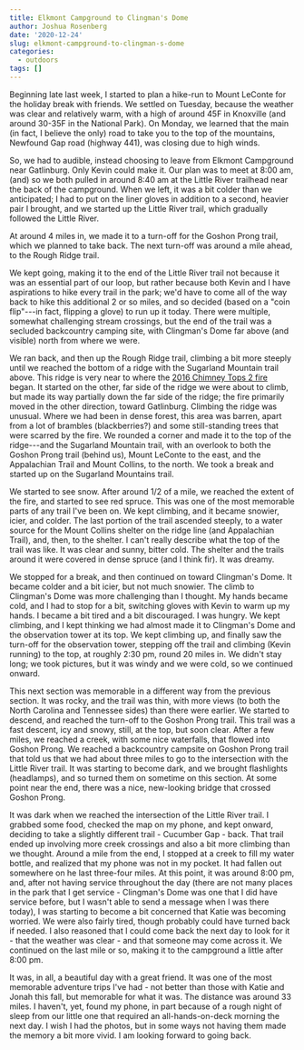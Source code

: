 ```yaml
---
title: Elkmont Campground to Clingman's Dome
author: Joshua Rosenberg
date: '2020-12-24'
slug: elkmont-campground-to-clingman-s-dome
categories:
  - outdoors
tags: []
---
```


Beginning late last week, I started to plan a hike-run 
to Mount LeConte for the holiday break with friends. We settled on Tuesday, because the weather
was clear and relatively warm, with a high of around 45F in Knoxville (and around 30-35F
in the National Park). On Monday, we learned that the main (in fact, I believe the only)
road to take you to the top of the mountains, Newfound Gap road (highway 441), was closing due to high winds. 

So, we had to audible, instead choosing to leave from Elkmont Campground near Gatlinburg. Only Kevin could make it. Our plan 
was to meet at 8:00 am, (and) so we both pulled in around 8:40 am at the Little River trailhead near 
the back of the campground. When we left, it was a bit colder than we anticipated; I had to put on the liner gloves
in addition to a second, heavier pair I brought, and we started up the Little River trail, which gradually followed the 
Little River. 

At around 4 miles in, we made it to a turn-off for the Goshon Prong trail, which we planned to take back. The next turn-off was around a mile ahead, to the Rough Ridge trail.

We kept going, making it to the end of the Little River trail not because it was an essential part of our loop, but rather because both Kevin and I have aspirations to hike every trail in the park; we'd have to come all of the way back to hike this additional 2 or so miles, and so decided (based on a "coin flip"---in fact, flipping a glove) to run up it today. There were multiple, somewhat challenging stream crossings, but the end of the trail was a secluded backcountry camping site, with Clingman's Dome far above (and visible) north from where we were.

We ran back, and then up the Rough Ridge trail, climbing a bit more steeply until we reached the bottom of a ridge with the Sugarland Mountain trail above. This ridge is very near to where the [2016 Chimney Tops 2 fire](https://www.nps.gov/grsm/learn/chimney-tops-2-fire.htm) began. It started on the other, far side of the ridge we were about to climb, but made its way partially down the far side of the ridge; the fire primarily moved in the other direction, toward Gatlinburg. Climbing the ridge was unusual. Where we had been in dense forest, this area was barren, apart from a lot of brambles (blackberries?) and some still-standing trees that were scarred by the fire. We rounded a corner and made it to the top of the ridge---and the Sugarland Mountain trail, with an overlook to both the Goshon Prong trail (behind us), Mount LeConte to the east, and the Appalachian Trail and Mount Collins, to the north. We took a break and started up on the Sugarland Mountains trail.

We started to see snow. After around 1/2 of a mile, we reached the extent of the fire, and started to see red spruce. This was one of the most memorable parts of any trail I've been on. We kept climbing, and it became snowier, icier, and colder. The last portion of the trail ascended steeply, to a water source for the Mount Collins shelter on the ridge line (and Appalachian Trail), and, then, to the shelter. I can't really describe what the top of the trail was like. It was clear and sunny, bitter cold. The shelter and the trails around it were covered in dense spruce (and I think fir). It was dreamy.

We stopped for a break, and then continued on toward Clingman's Dome. It became colder and a bit icier, but not much snowier. The climb to Clingman's Dome was more challenging than I thought. My hands became cold, and I had to stop for a bit, switching gloves with Kevin to warm up my hands. I became a bit tired and a bit discouraged. I was hungry. We kept climbing, and I kept thinking we had almost made it to Clingman's Dome and the observation tower at its top. We kept climbing up, and finally saw the turn-off for the observation tower, stepping off the trail and climbing (Kevin running) to the top, at roughly 2:30 pm, round 20 miles in. We didn't stay long; we took pictures, but it was windy and we were cold, so we continued onward. 

This next section was memorable in a different way from the previous section. It was rocky, and the trail was thin, with more views (to both the North Carolina and Tennessee sides) than there were earlier. We started to descend, and reached the turn-off to the Goshon Prong trail. This trail was a fast descent, icy and snowy, still, at the top, but soon clear. After a few miles, we reached a creek, with some nice waterfalls, that flowed into Goshon Prong. We reached a backcountry campsite on Goshon Prong trail that told us that we had about three miles to go to the intersection with the Little River trail. It was starting to become dark, and we brought flashlights (headlamps), and so turned them on sometime on this section. At some point near the end, there was a nice, new-looking bridge that crossed Goshon Prong. 

It was dark when we reached the intersection of the Little River trail. I grabbed some food, checked the map on my phone, and kept onward, deciding to take a slightly different trail - Cucumber Gap - back. That trail ended up involving more creek crossings and also a bit more climbing than we thought. Around a mile from the end, I stopped at a creek to fill my water bottle, and realized that my phone was not in my pocket. It had fallen out somewhere on he last three-four miles. At this point, it was around 8:00 pm, and, after not having service throughout the day (there are not many places in the park that I get service - Clingman's Dome was one that I did have service before, but I wasn't able to send a message when I was there today), I was starting to become a bit concerned that Katie was becoming worried. We were also fairly tired, though probably could have turned back if needed. I also reasoned that I could come back the next day to look for it - that the weather was clear - and that someone may come across it. We continued on the last mile or so, making it to the campground a little after 8:00 pm. 

It was, in all, a beautiful day with a great friend. It was one of the most memorable adventure trips I've had - not better than those with Katie and Jonah this fall, but memorable for what it was. The distance was around 33 miles. I haven't, yet, found my phone, in part because of a rough night of sleep from our little one that required an all-hands-on-deck morning the next day. I wish I had the photos, but in some ways not having them made the memory a bit more vivid. I am looking forward to going back.
